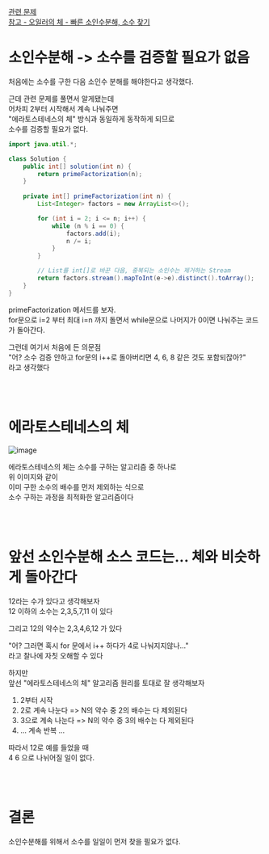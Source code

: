 [관련 문제](https://school.programmers.co.kr/learn/courses/30/lessons/120852)  
[참고 - 오일러의 체 - 빠른 소인수분해, 소수 찾기](https://booknu.github.io/2019/01/17/%EC%98%A4%EC%9D%BC%EB%9F%AC%EC%9D%98%EC%B2%B4/)  
  
# 소인수분해 -> 소수를 검증할 필요가 없음  
  
처음에는 소수를 구한 다음 소인수 분해를 해야한다고 생각했다.  
  
근데 관련 문제를 풀면서 알게됐는데  
어차피 2부터 시작해서 계속 나눠주면  
"에라토스테네스의 체" 방식과 동일하게 동작하게 되므로  
소수를 검증할 필요가 없다.  
  
```java
import java.util.*;

class Solution {
    public int[] solution(int n) {
        return primeFactorization(n);
    }
    
    private int[] primeFactorization(int n) {
        List<Integer> factors = new ArrayList<>();

        for (int i = 2; i <= n; i++) {
            while (n % i == 0) {
                factors.add(i);
                n /= i;
            }
        }

        // List를 int[]로 바꾼 다음, 중복되는 소인수는 제거하는 Stream  
        return factors.stream().mapToInt(e->e).distinct().toArray();
    }
}
```

primeFactorization 메서드를 보자.  
for문으로 i=2 부터 최대 i=n 까지 돌면서
while문으로 나머지가 0이면 나눠주는 코드가 돌아간다.  
  
그런데 여기서 처음에 든 의문점  
"어? 소수 검증 안하고 for문의 i++로 돌아버리면 4, 6, 8 같은 것도 포함되잖아?"  
라고 생각했다  
  
<br><br>  

# 에라토스테네스의 체  
   
![image](https://user-images.githubusercontent.com/101965836/229276560-6e3597c5-3968-42b7-8e65-09f8c44ab8ca.png)  
  
에라토스테네스의 체는 소수를 구하는 알고리즘 중 하나로  
위 이미지와 같이   
이미 구한 소수의 배수를 먼저 제외하는 식으로  
소수 구하는 과정을 최적화한 알고리즘이다  
  
<br><br>  

# 앞선 소인수분해 소스 코드는... 체와 비슷하게 돌아간다  
  
12라는 수가 있다고 생각해보자  
12 이하의 소수는 2,3,5,7,11 이 있다  
  
그리고 12의 약수는 2,3,4,6,12 가 있다  
  
"어? 그러면 혹시 for 문에서 i++ 하다가 4로 나눠지지않나..."   
라고 찰나에 자칫 오해할 수 있다   
   
하지만    
앞선 "에라토스테네스의 체" 알고리즘 원리를 토대로 잘 생각해보자    
   
1. 2부터 시작   
2. 2로 계속 나눈다 => N의 약수 중 2의 배수는 다 제외된다   
3. 3으로 계속 나눈다 => N의 약수 중 3의 배수는 다 제외된다    
4. ... 계속 반복 ...   
   
따라서 12로 예를 들었을 때   
4 6 으로 나뉘어질 일이 없다.    
  
<br><br>  

# 결론  
소인수분해를 위해서 
소수를 일일이 먼저 찾을 필요가 없다.    
  
